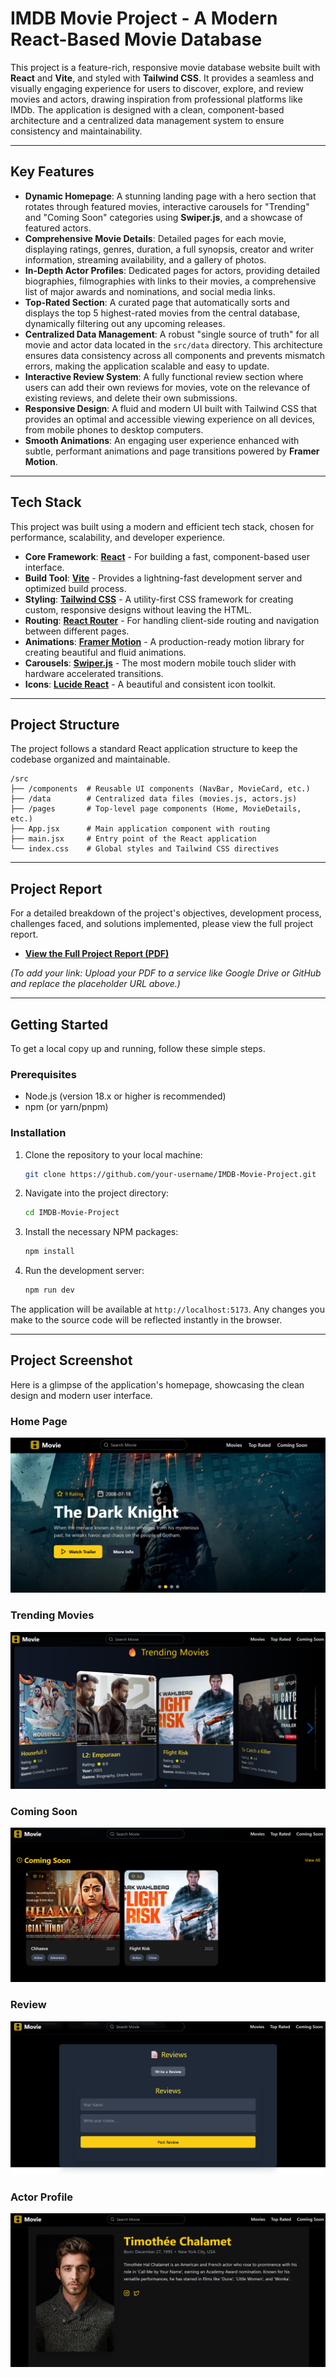 
# IMDB Movie Project - A Modern React-Based Movie Database

This project is a feature-rich, responsive movie database website built with **React** and **Vite**, and styled with **Tailwind CSS**. It provides a seamless and visually engaging experience for users to discover, explore, and review movies and actors, drawing inspiration from professional platforms like IMDb. The application is designed with a clean, component-based architecture and a centralized data management system to ensure consistency and maintainability.



-----

## Key Features

  * **Dynamic Homepage**: A stunning landing page with a hero section that rotates through featured movies, interactive carousels for "Trending" and "Coming Soon" categories using **Swiper.js**, and a showcase of featured actors.
  * **Comprehensive Movie Details**: Detailed pages for each movie, displaying ratings, genres, duration, a full synopsis, creator and writer information, streaming availability, and a gallery of photos.
  * **In-Depth Actor Profiles**: Dedicated pages for actors, providing detailed biographies, filmographies with links to their movies, a comprehensive list of major awards and nominations, and social media links.
  * **Top-Rated Section**: A curated page that automatically sorts and displays the top 5 highest-rated movies from the central database, dynamically filtering out any upcoming releases.
  * **Centralized Data Management**: A robust "single source of truth" for all movie and actor data located in the `src/data` directory. This architecture ensures data consistency across all components and prevents mismatch errors, making the application scalable and easy to update.
  * **Interactive Review System**: A fully functional review section where users can add their own reviews for movies, vote on the relevance of existing reviews, and delete their own submissions.
  * **Responsive Design**: A fluid and modern UI built with Tailwind CSS that provides an optimal and accessible viewing experience on all devices, from mobile phones to desktop computers.
  * **Smooth Animations**: An engaging user experience enhanced with subtle, performant animations and page transitions powered by **Framer Motion**.

-----

## Tech Stack

This project was built using a modern and efficient tech stack, chosen for performance, scalability, and developer experience.

  * **Core Framework**: [**React**](https://reactjs.org/) - For building a fast, component-based user interface.
  * **Build Tool**: [**Vite**](https://vitejs.dev/) - Provides a lightning-fast development server and optimized build process.
  * **Styling**: [**Tailwind CSS**](https://tailwindcss.com/) - A utility-first CSS framework for creating custom, responsive designs without leaving the HTML.
  * **Routing**: [**React Router**](https://reactrouter.com/) - For handling client-side routing and navigation between different pages.
  * **Animations**: [**Framer Motion**](https://www.framer.com/motion/) - A production-ready motion library for creating beautiful and fluid animations.
  * **Carousels**: [**Swiper.js**](https://swiperjs.com/) - The most modern mobile touch slider with hardware accelerated transitions.
  * **Icons**: [**Lucide React**](https://lucide.dev/) - A beautiful and consistent icon toolkit.

-----

## Project Structure

The project follows a standard React application structure to keep the codebase organized and maintainable.

```
/src
├── /components  # Reusable UI components (NavBar, MovieCard, etc.)
├── /data        # Centralized data files (movies.js, actors.js)
├── /pages       # Top-level page components (Home, MovieDetails, etc.)
├── App.jsx      # Main application component with routing
├── main.jsx     # Entry point of the React application
└── index.css    # Global styles and Tailwind CSS directives
```

-----

## Project Report

For a detailed breakdown of the project's objectives, development process, challenges faced, and solutions implemented, please view the full project report.

  * [**View the Full Project Report (PDF)**](https://www.google.com/search?q=http://link-to-your-report.pdf)

*(To add your link: Upload your PDF to a service like Google Drive or GitHub and replace the placeholder URL above.)*

-----

## Getting Started

To get a local copy up and running, follow these simple steps.

### Prerequisites

  * Node.js (version 18.x or higher is recommended)
  * npm (or yarn/pnpm)

### Installation

1.  Clone the repository to your local machine:
    ```sh
    git clone https://github.com/your-username/IMDB-Movie-Project.git
    ```
2.  Navigate into the project directory:
    ```sh
    cd IMDB-Movie-Project
    ```
3.  Install the necessary NPM packages:
    ```sh
    npm install
    ```
4.  Run the development server:
    ```sh
    npm run dev
    ```

The application will be available at `http://localhost:5173`. Any changes you make to the source code will be reflected instantly in the browser.

-----

## Project Screenshot

Here is a glimpse of the application's homepage, showcasing the clean design and modern user interface.

### Home Page
![Project Screenshot](https://github.com/diya5maheshwari/IMDB-Movie-Project/blob/main/src/assets/Home_page.png)

### Trending Movies 
![Project Screenshot](https://github.com/diya5maheshwari/IMDB-Movie-Project/blob/main/src/assets/Trending_movie.png)

### Coming Soon 
![Project Screenshot](https://github.com/diya5maheshwari/IMDB-Movie-Project/blob/main/src/assets/Comming_soon.png)

### Review 
![Project Screenshot](https://github.com/diya5maheshwari/IMDB-Movie-Project/blob/main/src/assets/Review.png)

### Actor Profile 
![Project Screenshot](https://github.com/diya5maheshwari/IMDB-Movie-Project/blob/main/src/assets/Actor_profile.png)

